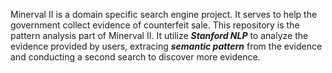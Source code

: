Minerval II is a domain specific search engine project. It serves to help the government collect evidence of counterfeit sale. This repository is the pattern analysis part of Minerval II. It utilize **_Stanford NLP_** to analyze the evidence provided by users, extracing **_semantic pattern_** from the evidence and conducting a second search to discover more evidence.
